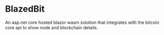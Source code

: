 # BlazedBit
An asp.net core hosted blazor wasm solution that integrates with the bitcoin core api to show node and blockchain details.
